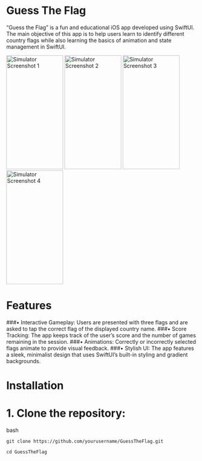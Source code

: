 # Guess The Flag

“Guess the Flag” is a fun and educational iOS app developed using SwiftUI. The main objective of this app is to help users learn to identify different country flags while also learning the basics of animation and state management in SwiftUI.

<img src="https://github.com/user-attachments/assets/1f632db5-dac7-491c-8abf-d96cc9d7b663" alt="Simulator Screenshot 1" width="150" height="300">
<img src="https://github.com/user-attachments/assets/36d02ec9-a931-4f4c-927f-7ba67ca525a3" alt="Simulator Screenshot 2" width="150" height="300">
<img src="https://github.com/user-attachments/assets/912788ed-eb0c-490d-886a-58dd21d3f300" alt="Simulator Screenshot 3" width="150" height="300">
<img src="https://github.com/user-attachments/assets/8c215dc5-701a-4303-a5cf-6467031c8c62" alt="Simulator Screenshot 4" width="150" height="300">

# Features

###• Interactive Gameplay: Users are presented with three flags and are asked to tap the correct flag of the displayed country name.
###• Score Tracking: The app keeps track of the user’s score and the number of games remaining in the session.
###• Animations: Correctly or incorrectly selected flags animate to provide visual feedback.
###• Stylish UI: The app features a sleek, minimalist design that uses SwiftUI’s built-in styling and gradient backgrounds.

# Installation

# 1.	Clone the repository:

bash
```
git clone https://github.com/yourusername/GuessTheFlag.git
```

```
cd GuessTheFlag
```
